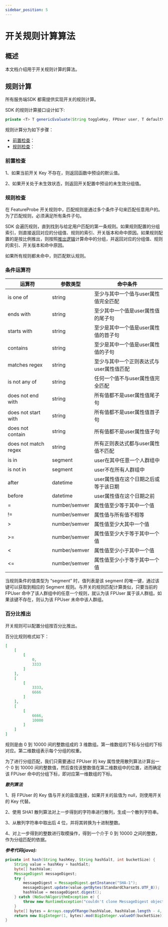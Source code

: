 ```yaml
---
sidebar_position: 5
---
```


# 开关规则计算算法

## 概述

本文档介绍用于开关规则计算的算法。

## 规则计算

所有服务端SDK 都需提供实现开关的规则计算。

SDK 的规则计算接口设计如下:
```java
private <T> T genericEvaluate(String toggleKey, FPUser user, T defaultValue)
```

规则计算分为如下步骤：

- [前置检查](#前置检查)：
- [规则检查](#规则检查)：

### 前置检查

1、如果当前开关 Key 不存在，则返回函数中预设的默认值。

2、如果开关处于未生效状态，则返回开关配置中预设的未生效分组值。

### 规则检查

在 FeatureProbe 开关规则中，匹配规则是通过多个条件子句来匹配任意用户的。为了匹配规则，必须满足所有条件子句。

SDK 会遍历规则，直到找到与给定用户匹配的第一条规则。如果规则配置的分组索引，则直接返回对应的分组值、规则的索引、开关版本和命中原因。如果规则配置的是按比例推出，则按照[推出逻辑](#百分比推出)计算命中的分组，并返回对应的分组值、规则的索引、开关版本和命中原因。

如果所有规则都未命中，则匹配默认规则。

### 条件运算符

| **运算符** | **参数类型** | **命中条件** |
| -------------------- | -------| --------------------------------------- |
| is one of            | string | 至少与其中一个值与user属性值完全匹配    |
| ends with            | string | 至少其中一个值是user属性值的尾子句    |
| starts with          | string | 至少是其中一个值是user属性值的首子句    |
| contains             | string | 至少是其中一个值是user属性值的子句       |
| matches regex        | string | 至少与其中一个正则表达式与user属性值匹配 |
| is not any of        | string | 任何一个值不与user属性值完全匹配   |
| does not end with    | string | 所有值都不是user属性值尾子句   |
| does not start with  | string | 所有值都不是user属性值首子句   |
| does not contain     | string | 所有值都不是user属性值子句     |
| does not match regex | string | 所有正则表达式都与user属性值不匹配 |
| is in                | segment | user在其中任意一个人群组中       |
| is not in            | segment | user不在所有人群组中                   |
| after                | datetime | user属性值在这个日期之后或等于该日期 |
| before               | datetime | user属性值在这个日期之前          |
| =                    | number/semver | 属性值至少等于其中一个值      |
| !=                   | number/semver | 属性值与所有值不相等           |
| >                    | number/semver | 属性值至少大其中一个值  |
| >=                   | number/semver | 属性值至少大于等于其中一个值  |
| <                    | number/semver | 属性值至少小于其中一个值  |
| <=                   | number/semver | 属性值至少小于等于其中一个值 |

当规则条件的值类型为 “segment” 时，值列表是该 segment 的唯一键，通过该键可以获取到相应的 Segment 规则。与开关的规则匹配计算类似，只要当前的 FPUser 命中了该人群组中的任意一个规则，就认为该 FPUser 属于该人群组。如果该键不存在，则认为该 FPUser 未命中该人群组。

### 百分比推出

开关规则可以配置分组按百分比推出。

百分比规则格式如下：
```json
[
    [
        [
            0,
            3333
        ]
    ],
    [
        [
            3333,
            6666
        ]
    ],
    [
        [
            6666,
            10000
        ]
    ]
]
```

规则是由 0 到 10000 间的整数组成的 3 维数组。第一维数组的下标与分组的下标对应。第二维数组表示每个分组的权重。

为了进行分组匹配，我们只需要通过 FPUser 的 key 属性使用散列算法计算出一个 0 到 10000 间的整数值，然后查找该整数值在第二维数组中的位置，进而确定该 FPUser 命中的分组下标，即对应第一维数组的下标。

***散列算法***

1、将 FPUser 的 Key 值与开关的盐值连接，如果开关的盐值为 null，则使用开关的 Key 代替。

2、使用 SHA1 散列算法对上一步得到的字符串进行散列，生成一个散列字符串。

3、从散列字符串中取出后 4 位，并将其转换为十进制整数。

4、对上一步得到的整数进行取模操作，得到一个介于 0 到 10000 之间的整数，作为分组匹配的依据。

***参考代码(java):***
```java
private int hash(String hashKey, String hashSalt, int bucketSize) {
    String value = hashKey + hashSalt;
    byte[] hashValue;
    MessageDigest messageDigest;
    try {
        messageDigest = MessageDigest.getInstance("SHA-1");
        messageDigest.update(value.getBytes(StandardCharsets.UTF_8));
        hashValue = messageDigest.digest();
    } catch (NoSuchAlgorithmException e) {
        throw new RuntimeException("couldn't clone MessageDigest object", e);
    }
    byte[] bytes = Arrays.copyOfRange(hashValue, hashValue.length - 4, hashValue.length);
    return new BigInteger(1, bytes).mod(BigInteger.valueOf(bucketSize)).intValue();
}
```